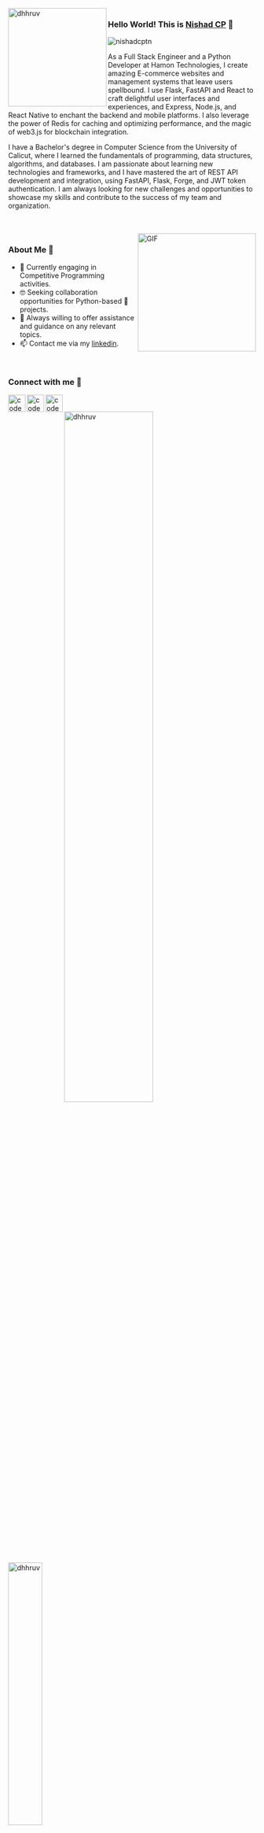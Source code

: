 <img align="left" width="200" height="200" alt="dhhruv" src="https://user-images.githubusercontent.com/72680045/103229550-485e7900-4959-11eb-95d2-41cdbc444ec0.png" />

### Hello World! This is [Nishad CP](https://nishadcptn.github.io/) 👋

<p align="left"> 
	<img src="https://komarev.com/ghpvc/?username=nishadcptn&color=blue" alt="nishadcptn" /> 
</p>

As a Full Stack Engineer and a Python Developer at Hamon Technologies, I create amazing E-commerce websites and management systems that leave users spellbound. I use Flask, FastAPI and React to craft delightful user interfaces and experiences, and Express, Node.js, and React Native to enchant the backend and mobile platforms. I also leverage the power of Redis for caching and optimizing performance, and the magic of web3.js for blockchain integration.

I have a Bachelor's degree in Computer Science from the University of Calicut, where I learned the fundamentals of programming, data structures, algorithms, and databases. I am passionate about learning new technologies and frameworks, and I have mastered the art of REST API development and integration, using FastAPI, Flask, Forge, and JWT token authentication. I am always looking for new challenges and opportunities to showcase my skills and contribute to the success of my team and organization.

<br>
<br>


<img align="right" height="240px" alt="GIF" src="https://i.pinimg.com/originals/e4/26/70/e426702edf874b181aced1e2fa5c6cde.gif" />

### About Me 🚀

- 🔭 Currently engaging in Competitive Programming activities.
- 🤓 Seeking collaboration opportunities for Python-based 🐍 projects.
- 💬 Always willing to offer assistance and guidance on any relevant topics.
- 📫 Contact me via my [linkedin](https://www.linkedin.com/in/nishad-cp-9164911b8/).

<br>


### Connect with me 👋

[<img align="left" alt="codeSTACKr | LinkedIn" width="35px" src="https://cdn.jsdelivr.net/npm/simple-icons@v3/icons/linkedin.svg" />](https://www.linkedin.com/in/nishad-cp-9164911b8/)
[<img align="left" alt="codeSTACKr | Instagram" width="35px" src="https://cdn.jsdelivr.net/npm/simple-icons@v3/icons/instagram.svg" />](https://www.instagram.com/_lefty_._/)
[<img align="left" alt="codeSTACKr | Gmail" width="35px" src="https://cdn.jsdelivr.net/npm/simple-icons@v3/icons/gmail.svg" />](mailto:cpnishadtn@gmail.com)

<br>
<br>

<img align="left" src="https://github-readme-stats.vercel.app/api?username=nishadcptn&theme=dark&cache_seconds=1800&show_icons=true&count_private=true" alt="dhhruv" width="60%" />
<img src="https://github-readme-stats.vercel.app/api/top-langs/?username=nishadcptn&langs_count=7&show_icons=true&count_private=true&cache_seconds=1800&layout=compact&hide_border=true&theme=dark" alt="dhhruv" width="37%" />

<br>
<br>
<h3 align="center">Show some &nbsp;❤️&nbsp; by starring some of the repositories!</h3>
